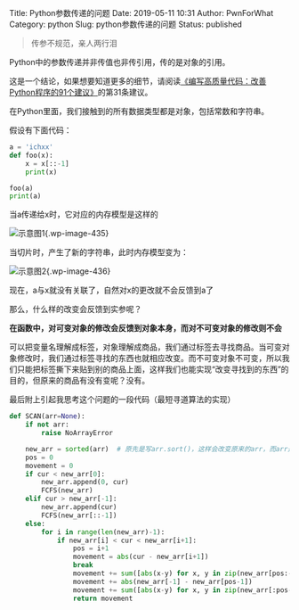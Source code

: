 Title: Python参数传递的问题
Date: 2019-05-11 10:31
Author: PwnForWhat
Category: python
Slug: python参数传递的问题
Status: published

> 传参不规范，亲人两行泪

Python中的参数传递并非传值也非传引用，传的是对象的引用。

这是一个结论，如果想要知道更多的细节，请阅读[《编写高质量代码：改善Python程序的91个建议》](https://book.douban.com/subject/25910544/)的第31条建议。

在Python里面，我们接触到的所有数据类型都是对象，包括常数和字符串。

假设有下面代码：

``` python
a = 'ichxx'
def foo(x):
	x = x[::-1]
	print(x)

foo(a)
print(a)
```

当a传递给x时，它对应的内存模型是这样的

![示意图1](https://l3away.cn/wp-content/uploads/2019/05/未命名文件-1.png){.wp-image-435}

当切片时，产生了新的字符串，此时内存模型变为：

![示意图2](https://l3away.cn/wp-content/uploads/2019/05/未命名文件-2.png){.wp-image-436}

现在，a与x就没有关联了，自然对x的更改就不会反馈到a了

那么，什么样的改变会反馈到实参呢？

**在函数中，对可变对象的修改会反馈到对象本身，而对不可变对象的修改则不会**

可以把变量名理解成标签，对象理解成商品，我们通过标签去寻找商品。当可变对象修改时，我们通过标签寻找的东西也就相应改变。而不可变对象不可变，所以我们只能把标签撕下来贴到别的商品上面，这样我们也能实现“改变寻找到的东西”的目的，但原来的商品有没有变呢？没有。

最后附上引起我思考这个问题的一段代码（最短寻道算法的实现）

``` python
def SCAN(arr=None):
	if not arr:
		raise NoArrayError

    new_arr = sorted(arr)  # 原先是写arr.sort()，这样会改变原来的arr，而arr是全局共用的。这会导致别的调度算法测试时的序列改变。 
    pos = 0
    movement = 0
    if cur < new_arr[0]:
    	new_arr.append(0, cur)
    	FCFS(new_arr)
    elif cur > new_arr[-1]:
    	new_arr.append(cur)
    	FCFS(new_arr[::-1])
    else:
    	for i in range(len(new_arr)-1):
    		if new_arr[i] < cur < new_arr[i+1]:
    			pos = i+1
    			movement = abs(cur - new_arr[i+1])
    			break
    			movement += sum([abs(x-y) for x, y in zip(new_arr[pos:-1], new_arr[pos+1:])])
    			movement += abs(new_arr[-1] - new_arr[pos-1])
    			movement += sum([abs(x-y) for x, y in zip(new_arr[:pos-1], new_arr[1:pos])])
    			return movement

```